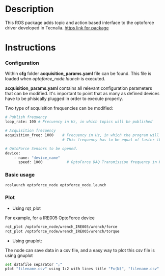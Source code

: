 # Description

This ROS package adds topic and action based interface to the optoforce driver developed in Tecnalia.
[https link for package](https://github.com/tecnalia-medical-robotics/optoforce.git)

# Instructions

### Configuration

Within **cfg** folder **acquisition_params.yaml** file can be found. This file is loaded when *optoforce_node.launch* is executed.

**acquisition_params.yaml** contains all relevant configuration parameters that can be modified.
It's important to point that as many as defined devices have to be phisically plugged in order to execute properly.

Two type of acquisition frequencies can be modified:

```bash
# Publish frequency
loop_rate: 100 # Frecuency in Hz, in which topics will be published

# Acquisition frecuency
acquisition_freq: 1000    # Frecuency in Hz, in which the program will read from DAQ
                          # This frequency has to be equal of faster than OptoForce Transmission speed

# OptoForce Sensors to be opened.
device:
	- name: "device_name"
      speed: 1000           # OptoForce DAQ Transmission frequency in Hz
```

### Basic usage

```bash
roslaunch optoforce_node optoforce_node.launch
```

### Plot

* Using rqt_plot    

For example, for a IRE005 OptoForce device

```bash
rqt_plot /optoforce_node/wrench_IRE005/wrench/force
rqt_plot /optoforce_node/wrench_IRE005/wrench/torque
```

* Using gnuplot:    

The node can save data in a csv file, and a easy way to plot this csv file is using gnuplot

```bash
set datafile separator ";" 
plot "filename.csv" using 1:2 with lines title "Fx(N)", "filename.csv" using 1:3 with lines title "Fy(N)", "filename.csv" using 1:4 with lines title "Fz(N)"
```